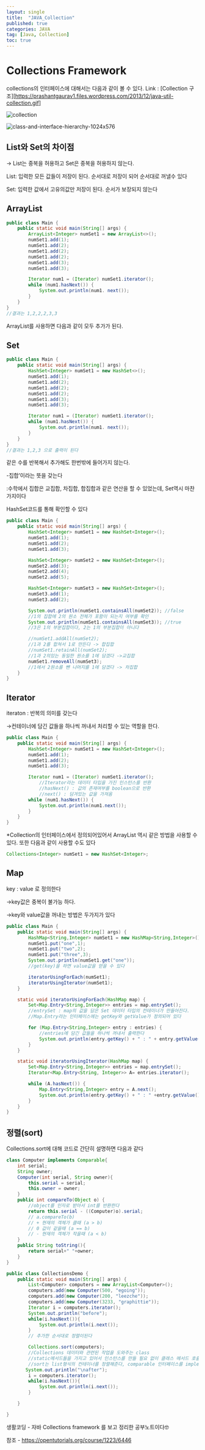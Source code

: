 ```yaml
---
layout: single
title:  "JAVA_Collection"
published: true
categories: JAVA
tag: [Java, Collection]
toc: true
---
```


# Collections Framework


collections의 인터페이스에 대해서는 다음과 같이 볼 수 있다.
Link : [Collection 구조][https://prashantgaurav1.files.wordpress.com/2013/12/java-util-collection.gif]

![collection](../images/2022-03-10-second/collection.png)



![class-and-interface-hierarchy-1024x576](../images/2022-03-10-second/class-and-interface-hierarchy-1024x576.png)



## List와 Set의 차이점

→ List는 중복을 허용하고 Set은 중복을 허용하지 않는다.

List:
 입력한 모든 값들이 저장이 된다.
  순서대로 저장이 되어 순서대로 꺼낼수 있다

Set: 
 입력한 값에서 고유의값만 저장이 된다.
 순서가 보장되지 않는다

## ArrayList

```java
public class Main {
    public static void main(String[] args) {
        ArrayList<Integer> numSet1 = new ArrayList<>();
        numSet1.add(1);
        numSet1.add(2);
        numSet1.add(2);
        numSet1.add(2);
        numSet1.add(3);
        numSet1.add(3);

        Iterator num1 = (Iterator) numSet1.iterator();
        while (num1.hasNext()) {
            System.out.println(num1. next());
        }
    }
}
//결과는 1,2,2,2,3,3
```

ArrayList를 사용하면 다음과 같이 모두 추가가 된다.



## Set
```java
public class Main {
    public static void main(String[] args) {
        HashSet<Integer> numSet1 = new HashSet<>();
        numSet1.add(1);
        numSet1.add(2);
        numSet1.add(2);
        numSet1.add(2);
        numSet1.add(3);
        numSet1.add(3);

        Iterator num1 = (Iterator) numSet1.iterator();
        while (num1.hasNext()) {
            System.out.println(num1. next());
        }
    }
}
//결과는 1,2,3 으로 출력이 된다
```

같은 수를 반복해서 추가해도 한번밖에 들어가지 않는다.



-집합’이라는 뜻을 갖는다

:수학에서 집합은 교집합, 차집합, 합집합과 같은 연산을 할 수 있었는데, Set역시 마찬가지이다

HashSet코드를 통해 확인할 수 있다

```java
public class Main {
    public static void main(String[] args) {
        HashSet<Integer> numSet1 = new HashSet<Integer>();
        numSet1.add(1);
        numSet1.add(2);
        numSet1.add(3);

        HashSet<Integer> numSet2 = new HashSet<Integer>();
        numSet2.add(3);
        numSet2.add(4);
        numSet2.add(5);

        HashSet<Integer> numSet3 = new HashSet<Integer>();
        numSet3.add(1);
        numSet3.add(2);

        System.out.println(numSet1.containsAll(numSet2)); //false
        //1의 집합에 2의 원소 전체가 포함이 되는지 여부를 확인
        System.out.println(numSet1.containsAll(numSet3)); //true
        //3은 1의 부분집합이다, 2는 1의 부분집합이 아니다

        //numSet1.addAll(numSet2);
        //1과 2를 합쳐서 1로 만든다 -> 합집합
        //numSet1.retainAll(numSet2);
        //1과 2의있는 동일한 원소를 1에 담겠다 ->교집합
        numSet1.removeAll(numSet3);
        //1에서 2원소를 뺀 나머지를 1에 담겠다 -> 차집합
    }
}
```



## Iterator

iteraton : 반복의 의미를 갖는다

→컨테이너에 담긴 값들을 하나씩 꺼내서 처리할 수 있는 역할을 한다.

```java
public class Main {
    public static void main(String[] args) {
        HashSet<Integer> numSet1 = new HashSet<Integer>();
        numSet1.add(1);
        numSet1.add(2);
        numSet1.add(3);

        Iterator num1 = (Iterator) numSet1.iterator();
			//Iterator라는 데이터 타입을 가진 인스턴스를 반환
			//hasNext() : 값의 존재여부를 boolean으로 반환
			//next() : 담겨있는 값을 가져옴
        while (num1.hasNext()) {
            System.out.println(num1.next());
        }
    }
}
```

*Collection의 인터페이스에서 정의되어있어서 ArrayList 역시 같은 방법을 사용할 수 있다. 또한 다음과 같이 사용할 수도 있다

```java
Collections<Integer> numSet1 = new HashSet<Integer>;
```



## Map

key : value 로 정의한다

→key값은 중복이 불가능 하다.

→key와 value값을 꺼내는 방법은 두가지가 있다

```java
public class Main {
    public static void main(String[] args) {
        HashMap<String,Integer> numSet1 = new HashMap<String,Integer>();
        numSet1.put("one",1);
        numSet1.put("two",2);
        numSet1.put("three",3);
        System.out.println(numSet1.get("one"));
        //get(key)을 하면 value값을 얻을 수 있다

        iteratorUsingForEach(numSet1);
        iteratorUsingIterator(numSet1);
    }

    static void iteratorUsingForEach(HashMap map) {
        Set<Map.Entry<String,Integer>> entries = map.entrySet();
        //entrySet : map의 값을 담은 Set 데이터 타입의 컨테이너가 만들어진다.
        //Map.Entry라는 인터페이스에는 getKey와 getValue가 정의되어 있다

        for (Map.Entry<String,Integer> entry : entries) {
            //entries에 담긴 값들을 하나씩 꺼내서 출력한다
            System.out.println(entry.getKey() + " : " + entry.getValue());
        }
    }

    static void iteratorUsingIterator(HashMap map) {
        Set<Map.Entry<String,Integer>> entries = map.entrySet();
        Iterator<Map.Entry<String, Integer>> A= entries.iterator();

        while (A.hasNext()) {
            Map.Entry<String,Integer> entry = A.next();
            System.out.println(entry.getKey() + " : " +entry.getValue());
        }
    }
}
```



## 정렬(sort)

Collections.sort에 대해 코드로 간단히 설명하면 다음과 같다

```java
class Computer implements Comparable{
    int serial;
    String owner;
    Computer(int serial, String owner){
        this.serial = serial;
        this.owner = owner;
    }
    public int compareTo(Object o) {
        //object를 인자로 받아서 int를 반환한다
        return this.serial - ((Computer)o).serial;
        // a.compareTo(b)
        // + 현재의 객체가 클때 (a > b)
        // 0 값이 같을때 (a == b)
        // - 현재의 객체가 작을때 (a < b)
    }
    public String toString(){
        return serial+" "+owner;
    }
}

public class CollectionsDemo {
    public static void main(String[] args) {
        List<Computer> computers = new ArrayList<Computer>();
        computers.add(new Computer(500, "egoing"));
        computers.add(new Computer(200, "leezche"));
        computers.add(new Computer(3233, "graphittie"));
        Iterator i = computers.iterator();
        System.out.println("before");
        while(i.hasNext()){
            System.out.println(i.next());
        }
        // 추가한 순서대로 정렬이된다

        Collections.sort(computers);
        //Collections 데이터와 관련된 작업을 도와주는 class
        //static메서드들을 가지고 있어서 인스턴스를 만들 필요 없이 클래스 메서드 호출로 사용할 수 있다
        //sort는 list형식의 컨테이너를 정렬해준다, comparable 인터페이스를 implements 하고 있어야한다
       System.out.println("\nafter");
        i = computers.iterator();
        while(i.hasNext()){
            System.out.println(i.next());
        }

    }

}
```

생활코딩 - 자바 Collections framework 를 보고 정리한 공부노트이다🤓

참조 - https://opentutorials.org/course/1223/6446
